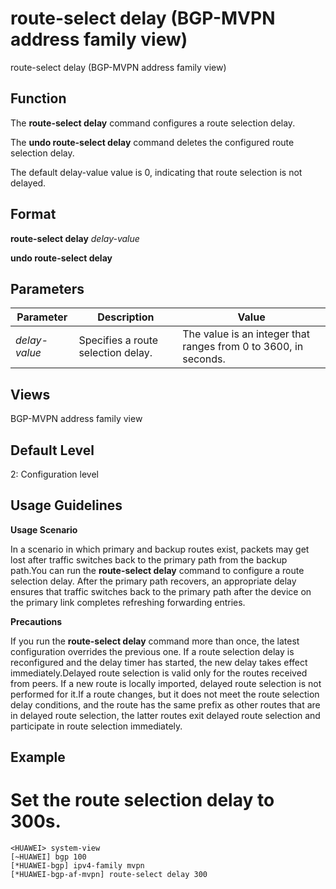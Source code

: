 route-select delay (BGP-MVPN address family view)
=================================================

route-select delay (BGP-MVPN address family view)

Function
--------



The **route-select delay** command configures a route selection delay.

The **undo route-select delay** command deletes the configured route selection delay.



The default delay-value value is 0, indicating that route selection is not delayed.


Format
------

**route-select delay** *delay-value*

**undo route-select delay**


Parameters
----------

| Parameter | Description | Value |
| --- | --- | --- |
| *delay-value* | Specifies a route selection delay. | The value is an integer that ranges from 0 to 3600, in seconds. |



Views
-----

BGP-MVPN address family view


Default Level
-------------

2: Configuration level


Usage Guidelines
----------------

**Usage Scenario**

In a scenario in which primary and backup routes exist, packets may get lost after traffic switches back to the primary path from the backup path.You can run the **route-select delay** command to configure a route selection delay. After the primary path recovers, an appropriate delay ensures that traffic switches back to the primary path after the device on the primary link completes refreshing forwarding entries.

**Precautions**

If you run the **route-select delay** command more than once, the latest configuration overrides the previous one. If a route selection delay is reconfigured and the delay timer has started, the new delay takes effect immediately.Delayed route selection is valid only for the routes received from peers. If a new route is locally imported, delayed route selection is not performed for it.If a route changes, but it does not meet the route selection delay conditions, and the route has the same prefix as other routes that are in delayed route selection, the latter routes exit delayed route selection and participate in route selection immediately.


Example
-------

# Set the route selection delay to 300s.
```
<HUAWEI> system-view
[~HUAWEI] bgp 100
[*HUAWEI-bgp] ipv4-family mvpn
[*HUAWEI-bgp-af-mvpn] route-select delay 300

```